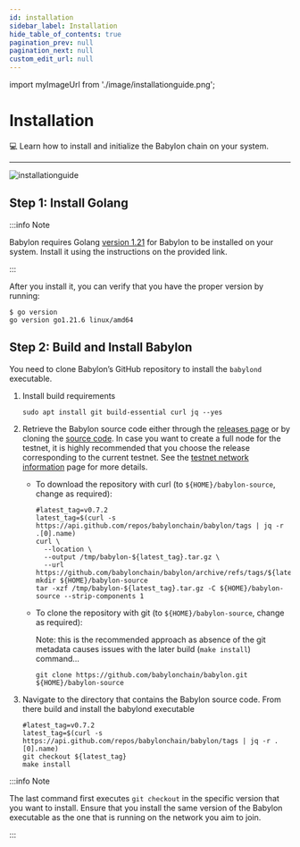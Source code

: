 ```yaml
---
id: installation
sidebar_label: Installation
hide_table_of_contents: true
pagination_prev: null
pagination_next: null
custom_edit_url: null
---
```


import myImageUrl from './image/installationguide.png';

# Installation

💻 Learn how to install and initialize the Babylon chain on your system.

---

<div style={{justifyContent: 'center', display: 'flex'}}>
    <img style={{width: "1000px"}} src={myImageUrl} alt="installationguide" />
</div>


## Step 1: Install Golang <a id="step1"></a>
:::info Note

Babylon requires Golang [version 1.21](https://go.dev/doc/install) for Babylon to be installed on your system.
Install it using the instructions on the provided link.

:::

After you install it, you can verify that you have the proper version by running:
```console
$ go version
go version go1.21.6 linux/amd64
```

## Step 2: Build and Install Babylon <a id="step2"></a>
You need to clone Babylon’s GitHub repository to install the `babylond` executable.

1. Install build requirements
   ```console
   sudo apt install git build-essential curl jq --yes
   ```
2. Retrieve the Babylon source code either through the [releases page](https://github.com/babylonchain/babylon/releases) or by cloning the [source code](https://github.com/babylonchain/babylon). In case you want to create a full node for the testnet, it is highly recommended that you choose the release corresponding to the current testnet. See the [testnet network information](/docs/user-guides/btc-timestamping-testnet/network-information) page for more details.
   - To download the repository with curl (to `${HOME}/babylon-source`, change as required):
     ```console
     #latest_tag=v0.7.2
     latest_tag=$(curl -s https://api.github.com/repos/babylonchain/babylon/tags | jq -r .[0].name)
     curl \
       --location \
       --output /tmp/babylon-${latest_tag}.tar.gz \
       --url https://github.com/babylonchain/babylon/archive/refs/tags/${latest_tag}.tar.gz
     mkdir ${HOME}/babylon-source
     tar -xzf /tmp/babylon-${latest_tag}.tar.gz -C ${HOME}/babylon-source --strip-components 1
     ```
   - To clone the repository with git (to `${HOME}/babylon-source`, change as required):

     Note: this is the recommended approach as absence of the git metadata causes issues with the later build (`make install`) command...
     ```console
     git clone https://github.com/babylonchain/babylon.git ${HOME}/babylon-source
     ```
3. Navigate to the directory that contains the Babylon source code. From there build and install the babylond executable
   ```console
   #latest_tag=v0.7.2
   latest_tag=$(curl -s https://api.github.com/repos/babylonchain/babylon/tags | jq -r .[0].name)
   git checkout ${latest_tag}
   make install
   ```

:::info Note

The last command first executes `git checkout` in the specific version that you want to install.
Ensure that you install the same version of the Babylon executable as the one that is running on the network you aim to join.

:::
